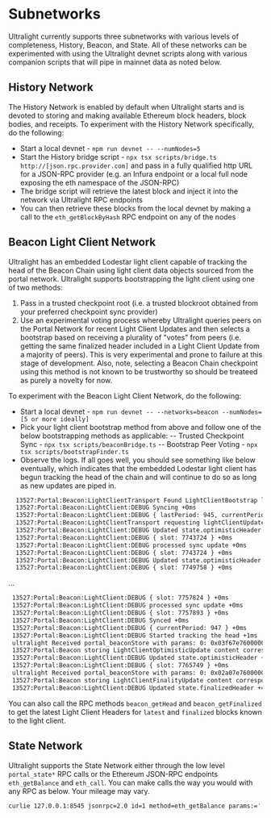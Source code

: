 # Subnetworks

Ultralight currently supports three subnetworks with various levels of completeness, History, Beacon, and State.  All of these networks can be experimented with using the Ultralight devnet scripts along with various companion scripts that will pipe in mainnet data as noted below.

## History Network

The History Network is enabled by default when Ultralight starts and is devoted to storing and making available Ethereum block headers, block bodies, and receipts.  To experiment with the History Network specifically, do the following:
- Start a local devnet - `npm run devnet -- --numNodes=5`
- Start the History bridge script - `npx tsx scripts/bridge.ts http://[json.rpc.provider.com]` and pass in a fully qualified http URL for a JSON-RPC provider (e.g. an Infura endpoint or a local full node exposing the eth namespace of the JSON-RPC)
- The bridge script will retrieve the latest block and inject it into the network via Ultralight RPC endpoints
- You can then retrieve these blocks from the local devnet by making a call to the `eth_getBlockByHash` RPC endpoint on any of the nodes

## Beacon Light Client Network
Ultralight has an embedded Lodestar light client capable of tracking the head of the Beacon Chain using light client data objects sourced from the portal network.  Ultralight supports bootstrapping the light client using one of two methods:
1) Pass in a trusted checkpoint root (i.e. a trusted blockroot obtained from your preferred checkpoint sync provider)
2) Use an experimental voting process whereby Ultralight queries peers on the Portal Network for recent Light Client Updates and then selects a bootstrap based on receiving a plurality of "votes" from peers (i.e. getting the same finalized header included in a Light Client Update from a majority of peers).  This is very experimental and prone to failure at this stage of development.  Also, note, selecting a Beacon Chain checkpoint using this method is not known to be trustworthy so should be treateed as purely a novelty for now.

To experiment with the Beacon Light Client Network, do the following:
- Start a local devnet - `npm run devnet -- --networks=beacon --numNodes=[5 or more ideally]`
- Pick your light client bootstrap method from above and follow one of the below bootstrapping methods as applicable:
  -- Trusted Checkpoint Sync - `npx tsx scripts/beaconBridge.ts`
  -- Bootstrap Peer Voting - `npx tsx scripts/bootstrapFinder.ts`
- Observe the logs.  If all goes well, you should see something like below eventually, which indicates that the embedded Lodestar light client has begun tracking the head of the chain and will continue to do so as long as new updates are piped in.

```sh
  13527:Portal:Beacon:LightClientTransport Found LightClientBootstrap locally.  Initializing light client... +0ms
  13527:Portal:Beacon:LightClient:DEBUG Syncing +0ms
  13527:Portal:Beacon:LightClient:DEBUG { lastPeriod: 945, currentPeriod: 947 } +1ms
  13527:Portal:Beacon:LightClientTransport requesting lightClientUpdatesByRange starting with period 945 and count 3 +15ms
  13527:Portal:Beacon:LightClient:DEBUG Updated state.optimisticHeader +19ms
  13527:Portal:Beacon:LightClient:DEBUG { slot: 7743724 } +0ms
  13527:Portal:Beacon:LightClient:DEBUG processed sync update +0ms
  13527:Portal:Beacon:LightClient:DEBUG { slot: 7743724 } +0ms
  13527:Portal:Beacon:LightClient:DEBUG Updated state.optimisticHeader +21ms
  13527:Portal:Beacon:LightClient:DEBUG { slot: 7749758 } +0ms
  ```
 ...
 ```sh
  13527:Portal:Beacon:LightClient:DEBUG { slot: 7757824 } +0ms
  13527:Portal:Beacon:LightClient:DEBUG processed sync update +0ms
  13527:Portal:Beacon:LightClient:DEBUG { slot: 7757893 } +0ms
  13527:Portal:Beacon:LightClient:DEBUG Synced +0ms
  13527:Portal:Beacon:LightClient:DEBUG { currentPeriod: 947 } +0ms
  13527:Portal:Beacon:LightClient:DEBUG Started tracking the head +1ms
  ultralight Received portal_beaconStore with params: 0: 0x03f67e760000000000,1: 0xbba4da96ac000000ffffffffffff7fffffffffffffffffffffffffffffffff... +14s
  13527:Portal:Beacon storing LightClientOptimisticUpdate content corresponding to 0x03f67e760000000000 +14s
  13527:Portal:Beacon:LightClient:DEBUG Updated state.optimisticHeader +14s
  13527:Portal:Beacon:LightClient:DEBUG { slot: 7765749 } +0ms
  ultralight Received portal_beaconStore with params: 0: 0x02a07e760000000000,1: 0xbba4da9670010000ad040000f5b30300000000000000000000000000000000... +429ms
  13527:Portal:Beacon storing LightClientFinalityUpdate content corresponding to 0x02a07e760000000000 +428ms
  13527:Portal:Beacon:LightClient:DEBUG Updated state.finalizedHeader +429ms
  ```

You can also call the RPC methods `beacon_getHead` and `beacon_getFinalized` to get the latest Light Client Headers for `latest` and `finalized` blocks known to the light client.

## State Network

Ultralight supports the State Network either through the low level `portal_state*` RPC calls or the Ethereum JSON-RPC endpoints `eth_getBalance` and `eth_call`.  You can make calls the way you would with any RPC as below.  Your mileage may vary.

```sh
curlie 127.0.0.1:8545 jsonrpc=2.0 id=1 method=eth_getBalance params:='["0x816E4a1589e363720c15c54dFD2eFd16f6377070","0x140cb3c"]'
```